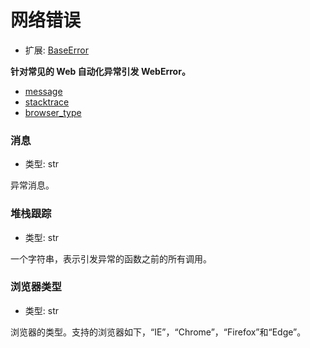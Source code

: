 # 网络错误

- 扩展: [BaseError](./baseerror.md)

**针对常见的 Web 自动化异常引发 WebError。**

- [message](#message)
- [stacktrace](#stacktrace)
- [browser_type](#browser_type)


### 消息
- 类型: str

异常消息。


### 堆栈跟踪
- 类型: str

一个字符串，表示引发异常的函数之前的所有调用。

### 浏览器类型
- 类型: str

浏览器的类型。支持的浏览器如下，“IE”，“Chrome”，“Firefox”和“Edge”。
